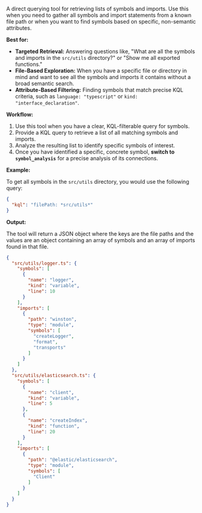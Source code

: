 A direct querying tool for retrieving lists of symbols and imports. Use this when you need to gather all symbols and import statements from a known file path or when you want to find symbols based on specific, non-semantic attributes.

**Best for:**
*   **Targeted Retrieval:** Answering questions like, "What are all the symbols and imports in the `src/utils` directory?" or "Show me all exported functions."
*   **File-Based Exploration:** When you have a specific file or directory in mind and want to see all the symbols and imports it contains without a broad semantic search.
*   **Attribute-Based Filtering:** Finding symbols that match precise KQL criteria, such as `language: "typescript"` or `kind: "interface_declaration"`.

**Workflow:**
1.  Use this tool when you have a clear, KQL-filterable query for symbols.
2.  Provide a KQL query to retrieve a list of all matching symbols and imports.
3.  Analyze the resulting list to identify specific symbols of interest.
4.  Once you have identified a specific, concrete symbol, **switch to `symbol_analysis`** for a precise analysis of its connections.

**Example:**

To get all symbols in the `src/utils` directory, you would use the following query:

```json
{
  "kql": "filePath: *src/utils*"
}
```

**Output:**

The tool will return a JSON object where the keys are the file paths and the values are an object containing an array of symbols and an array of imports found in that file.

```json
{
  "src/utils/logger.ts": {
    "symbols": [
      {
        "name": "logger",
        "kind": "variable",
        "line": 10
      }
    ],
    "imports": [
      {
        "path": "winston",
        "type": "module",
        "symbols": [
          "createLogger",
          "format",
          "transports"
        ]
      }
    ]
  },
  "src/utils/elasticsearch.ts": {
    "symbols": [
      {
        "name": "client",
        "kind": "variable",
        "line": 5
      },
      {
        "name": "createIndex",
        "kind": "function",
        "line": 20
      }
    ],
    "imports": [
      {
        "path": "@elastic/elasticsearch",
        "type": "module",
        "symbols": [
          "Client"
        ]
      }
    ]
  }
}
```